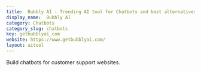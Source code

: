 ```yaml
---
title:  Bubbly AI - Trending AI tool for Chatbots and best alternatives
display_name:  Bubbly AI
category: Chatbots
category_slug: chatbots
key: getbubblyai_com
website: https://www.getbubblyai.com/
layout: aitool
---
```


Build chatbots for customer support websites.
